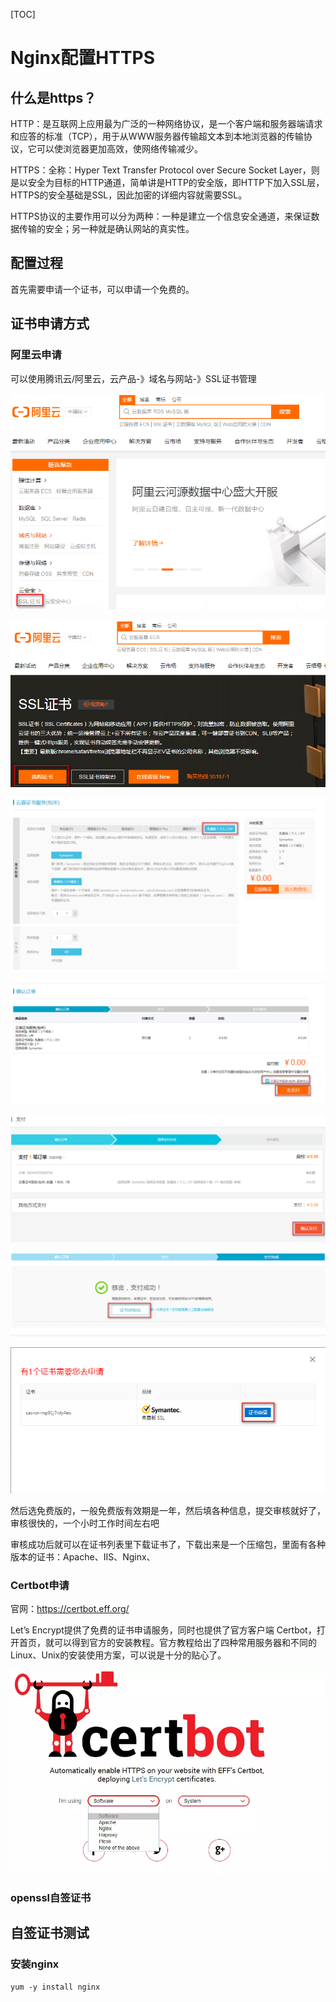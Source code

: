 [TOC]



# Nginx配置HTTPS

## 什么是https？

HTTP：是互联网上应用最为广泛的一种网络协议，是一个客户端和服务器端请求和应答的标准（TCP），用于从WWW服务器传输超文本到本地浏览器的传输协议，它可以使浏览器更加高效，使网络传输减少。

HTTPS：全称：Hyper Text Transfer Protocol over Secure Socket Layer，则是以安全为目标的HTTP通道，简单讲是HTTP的安全版，即HTTP下加入SSL层，HTTPS的安全基础是SSL，因此加密的详细内容就需要SSL。

HTTPS协议的主要作用可以分为两种：一种是建立一个信息安全通道，来保证数据传输的安全；另一种就是确认网站的真实性。

## 配置过程

首先需要申请一个证书，可以申请一个免费的。

## 证书申请方式

### 阿里云申请

可以使用腾讯云/阿里云，云产品-》域名与网站-》SSL证书管理

![1582247220586](assets/1582247220586.png)

![1582247253439](assets/1582247253439.png)

![1582247285596](assets/1582247285596.png)

![1582248165507](assets/1582248165507.png)

![1582248190138](assets/1582248190138.png)

![1582248221007](assets/1582248221007.png)



![1582248246486](assets/1582248246486.png)

然后选免费版的，一般免费版有效期是一年，然后填各种信息，提交审核就好了，审核很快的，一个小时工作时间左右吧

审核成功后就可以在证书列表里下载证书了，下载出来是一个压缩包，里面有各种版本的证书：Apache、IIS、Nginx、





### Certbot申请

官网：<https://certbot.eff.org/>

Let’s Encrypt提供了免费的证书申请服务，同时也提供了官方客户端 Certbot，打开首页，就可以得到官方的安装教程。官方教程给出了四种常用服务器和不同的Linux、Unix的安装使用方案，可以说是十分的贴心了。

![6023080-46b89fc91bd3ef7a](assets/6023080-46b89fc91bd3ef7a.jpg)



### openssl自签证书





## 自签证书测试

### 安装nginx

```shell
yum -y install nginx
```



